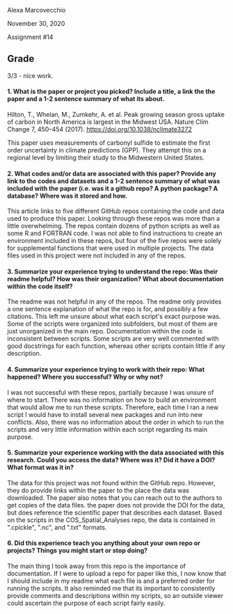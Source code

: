 Alexa Marcovecchio

November 30, 2020

Assignment #14

## Grade
3/3 - nice work.

#### 1. What is the paper or project you picked? Include a title, a link the the paper and a 1-2 sentence summary of what its about.

Hilton, T., Whelan, M., Zumkehr, A. et al. Peak growing season gross uptake of carbon in North America is largest in the Midwest USA. Nature Clim Change 7, 450–454 (2017). https://doi.org/10.1038/nclimate3272

This paper uses measurements of carbonyl sulfide to estimate the first order uncertainty in climate predictions (GPP). They attempt this on a regional level by limiting their study to the Midwestern United States.

#### 2. What codes and/or data are associated with this paper? Provide any link to the codes and datasets and a 1-2 sentence summary of what was included with the paper (i.e. was it a github repo? A python package? A database? Where was it stored and how.

This article links to five different GitHub repos containing the code and data used to produce this paper.  Looking through these repos was more than a little overwhelming.  The repos contain dozens of python scripts as well as some R and FORTRAN code.  I was not able to find instructions to create an environment included in these repos, but four of the five repos were solely for supplemental functions that were used in multiple projects.  The data files used in this project were not included in any of the repos.

#### 3. Summarize your experience trying to understand the repo: Was their readme helpful? How was their organization? What about documentation within the code itself?

The readme was not helpful in any of the repos. The readme only provides a one sentence explanation of what the repo is for, and possibly a few citations. This left me unsure about what each script's exact purpose was. Some of the scripts were organized into subfolders, but most of them are just unorganized in the main repo.  Documentation within the code is inconsistent between scripts.  Some scripts are very well commented with good docstrings for each function, whereas other scripts contain little if any description.

#### 4. Summarize your experience trying to work with their repo: What happened? Where you successful? Why or why not?

I was not successful with these repos, partially because I was unsure of where to start. There was no information on how to build an environment that would allow me to run these scripts.  Therefore, each time I ran a new script I would have to install several new packages and run into new conflicts.  Also, there was no information about the order in which to run the scripts and very little information within each script regarding its main purpose.

#### 5. Summarize your experience working with the data associated with this research. Could you access the data? Where was it? Did it have a DOI? What format was it in?

The data for this project was not found within the GitHub repo.  However, they do provide links within the paper to the place the data was downloaded.  The paper also notes that you can reach out to the authors to get copies of the data files.  the paper does not provide the DOI for the data, but does reference the scientific paper that describes each dataset. Based on the scripts in the COS_Spatial_Analyses repo, the data is contained in ".cpickle", ".nc", and ".txt" formats.

#### 6. Did this experience teach you anything about your own repo or projects? Things you might start or stop doing?

The main thing I took away from this repo is the importance of documentation.  If I were to upload a repo for paper like this, I now know that I should include in my readme what each file is and a preferred order for running the scripts.  It also reminded me that its important to consistently provide comments and descriptions within my scripts, so an outside viewer could ascertain the purpose of each script fairly easily.
